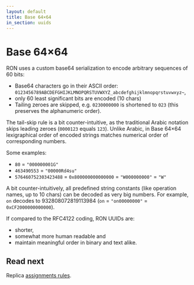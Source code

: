 ```yaml
---
layout: default
title: Base 64×64
in_section: uuids
---
```


# Base 64×64

RON uses a custom base64 serialization to encode arbitrary sequences of 60 bits:

- Base64 characters go in their ASCII order: `0123456789ABCDEFGHIJKLMNOPQRSTUVWXYZ_abcdefghijklmnopqrstuvwxyz~`,
- only 60 least significant bits are encoded (10 chars)
- Tailing zeroes are skipped, e.g. `0230000000` is shortened to `023` (this preserves the alphanumeric order).

The tail-skip rule is a bit counter-intuitive, as the traditional Arabic notation skips leading zeroes (`0000123` equals `123`).
Unlike Arabic, in Base 64×64 lexigraphical order of encoded strings matches numerical order of corresponding numbers.

Some examples:

- `80` = `"000000001G"`
- `463490553` = `"00000Rd4su"`
- `576460752303423488` = `0x800000000000000` = `"W000000000"` = `"W"`

A bit counter-intuitively, all predefined string constants (like operation names, up to 10 chars) can be decoded as very big numbers.
For example, `on` decodes to 932808072819113984 (`on` = `"on00000000"` = `0xCF2000000000000`).

If compared to the RFC4122 coding, RON UUIDs are:

* shorter,
* somewhat more human readable and
* maintain meaningful order in binary and text alike.

## Read next

Replica [assignments rules](../replicas/).
